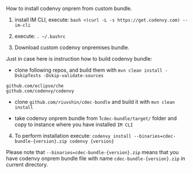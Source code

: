 How to install codenvy onprem from custom bundle.

1) install IM CLI, execute: `bash <(curl -L -s https://get.codenvy.com) --im-cli`

2) execute: `. ~/.bashrc`

3) Download custom codenvy onpremises bundle.

Just in case here is instruction how to build codenvy bundle:

- clone following repos, and build them with `mvn clean install -DskipTests -Dskip-validate-sources`
```
github.com/eclipse/che
github.com/codenvy/codenvy
```

- clone `github.com/riuvshin/cdec-bundle` and build it with `mvn clean install`

- take codenvy onprem bundle from 1`cdec-bundle/target/` folder and copy to instance where you have installed `IM CLI`


4) To perform installation execute: `codenvy install --binaries=cdec-bundle-{version}.zip codenvy {version}`

Please note that `--binaries=cdec-bundle-{version}.zip` means that you have codenvy onprem bundle file with name `cdec-bundle-{version}.zip` in current directory.

